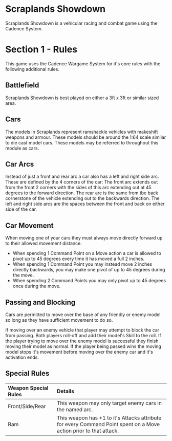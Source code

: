 Scraplands Showdown
===================

Scraplands Showdown is a vehicular racing and combat game using the Cadence System.

Section 1 - Rules
=================

This game uses the Cadence Wargame System for it's core rules with the following additional rules.

## Battlefield

Scraplands Showdown is best played on either a 3ft x 3ft or similar sized area.

## Cars

The models in Scraplands represent ramshackle vehicles with makeshift weapons and armour. These models should be around the 1:64 scale similar to die cast model cars. These models may be referred to throughout this module as cars.

## Car Arcs

Instead of just a front and rear arc a car also has a left and right side arc. These are defined by the 4 corners of the car: The front arc extends out from the front 2 corners with the sides of this arc extending out at 45 degrees to the forward direction. The rear arc is the same from tbe back cornerstone of the vehicle extending out to the backwards direction. The left and right side arcs are the spaces between the front and back on either side of the car.

## Car Movement

When moving one of your cars they must always move directly forward up to their allowed movement distance. 

- When spending 1 Command Point on a Move action a car is allowed to pivot up to 45 degrees every time it has moved a full 2 inches.
- When spending 1 Command Point you may instead move 2 inches directly backwards, you may make one pivot of up to 45 degrees during the move.
- When spending 2 Command Points you may only pivot up to 45 degrees once during the move.

## Passing and Blocking 

Cars are permitted to move over the base of any friendly or enemy model so long as they have sufficient movement to do so.

If moving over an enemy vehicle that player may attempt to block the car from passing. Both players roll-off and add their model's Skill to the roll. If the player trying to move over the enemy model is successful they finish moving their model as normal. If the player being passed wins the moving model stops it's movement before moving over the enemy car and it's activation ends.

## Special Rules

| Weapon Special Rules | Details |
| :------------------- | :------ |
| Front/Side/Rear | This weapon may only target enemy cars in the named arc. |
| Ram | This weapon has +1 to it's Attacks attribute for every Command Point spent on a Move action prior to that attack. |